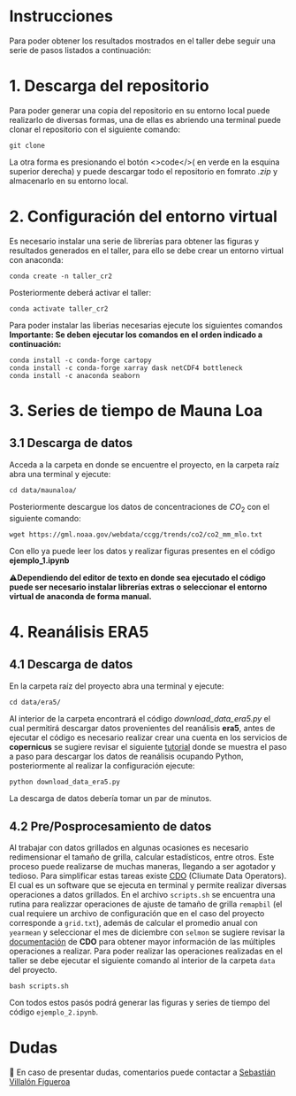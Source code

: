 # Instrucciones

Para poder obtener los resultados mostrados en el taller debe seguir una serie de pasos listados a continuación:

# 1. Descarga del repositorio

Para poder generar una copia del repositorio en su entorno local puede realizarlo de diversas formas, una de ellas es abriendo una terminal puede clonar el repositorio con el siguiente comando:

```shell
git clone
```

La otra forma es presionando el botón <>code</>( en verde en la esquina superior derecha) y puede descargar todo el repositorio en fomrato *.zip* y almacenarlo en su entorno local.

# 2. Configuración del entorno virtual

Es necesario instalar una serie de librerías para obtener las figuras y resultados generados en el taller, para ello se debe crear un entorno virtual con anaconda:

```shell
conda create -n taller_cr2
```

Posteriormente deberá activar el taller:

```shell
conda activate taller_cr2
```

Para poder instalar las liberias necesarias ejecute los siguientes comandos **Importante: Se deben ejecutar los comandos en el orden indicado a continuación:**

```shell
conda install -c conda-forge cartopy
conda install -c conda-forge xarray dask netCDF4 bottleneck
conda install -c anaconda seaborn
```

# 3. Series de tiempo de Mauna Loa
## 3.1 Descarga de datos

Acceda a la carpeta en donde se encuentre el proyecto, en la carpeta raíz abra una terminal y ejecute:


```shell
cd data/maunaloa/
```

Posteriormente descargue los datos de concentraciones de $CO_{2}$ con el siguiente comando:

```shell
wget https://gml.noaa.gov/webdata/ccgg/trends/co2/co2_mm_mlo.txt
```

Con ello ya puede leer los datos y realizar figuras presentes en el código **ejemplo_1.ipynb**

⚠️**Dependiendo del editor de texto en donde sea ejecutado el código puede ser necesario instalar librerías extras o seleccionar el entorno virtual de anaconda de forma manual.**

# 4. Reanálisis ERA5 
## 4.1 Descarga de datos

En la carpeta raíz del proyecto abra una terminal y ejecute:


```shell
cd data/era5/
```

Al interior de la carpeta encontrará el código *download_data_era5.py* el cual permitirá descargar datos provenientes del reanálisis **era5**, antes de ejecutar el código es necesario realizar crear una cuenta en los servicios de **copernicus** se sugiere revisar el siguiente [tutorial](https://www.youtube.com/watch?v=AmF1nn7o6Hc) donde se muestra el paso a paso para descargar los datos de reanálisis ocupando Python, posteriormente al realizar la configuración ejecute:

```python
python download_data_era5.py
```

La descarga de datos debería tomar un par de minutos.

## 4.2 Pre/Posprocesamiento de datos

Al trabajar con datos grillados en algunas ocasiones es necesario redimensionar el tamaño de grilla, calcular estadísticos, entre otros. Este proceso puede realizarse de muchas maneras, llegando a ser agotador y tedioso. Para simplificar estas tareas existe [CDO](https://code.mpimet.mpg.de/projects/cdo) (Cliumate Data Operators). El cual es un software que se ejecuta en terminal y permite realizar diversas operaciones a datos grillados. En el archivo `scripts.sh` se encuentra una rutina para realizzar operaciones de ajuste de tamaño de grilla `remapbil` (el cual requiere un archivo de configuración que en el caso del proyecto corresponde a `grid.txt`), además de calcular el promedio anual con `yearmean` y seleccionar el mes de diciembre con `selmon` se sugiere revisar la [documentación](https://zenodo.org/record/7112925) de **CDO** para obtener mayor información de las múltiples operaciones a realizar. Para poder realizar las operaciones realizadas en el taller se debe ejecutar el siguiente comando al interior de la carpeta `data` del proyecto.

```shell
bash scripts.sh
```

Con todos estos pasós podrá generar las figuras y series de tiempo del código `ejemplo_2.ipynb`.

# Dudas

📧 En caso de presentar dudas, comentarios puede contactar a [Sebastián Villalón Figueroa](mailto:sebastian.villalon@ug.uchile.cl?subject=[GitHub]%20Taller%20Estudiantes%20CR2%202023)
